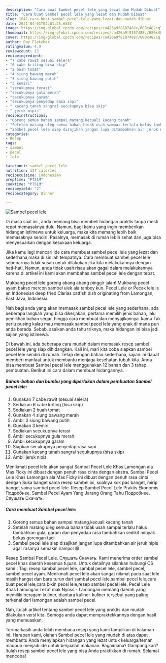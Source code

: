 ```yaml
---
description: "Cara buat Sambel pecel lele yang lezat dan Mudah Dibuat"
title: "Cara buat Sambel pecel lele yang lezat dan Mudah Dibuat"
slug: 1041-cara-buat-sambel-pecel-lele-yang-lezat-dan-mudah-dibuat
date: 2021-04-01T04:01:25.653Z
image: https://img-global.cpcdn.com/recipes/ca426a9f8187488c/680x482cq70/sambel-pecel-lele-foto-resep-utama.jpg
thumbnail: https://img-global.cpcdn.com/recipes/ca426a9f8187488c/680x482cq70/sambel-pecel-lele-foto-resep-utama.jpg
cover: https://img-global.cpcdn.com/recipes/ca426a9f8187488c/680x482cq70/sambel-pecel-lele-foto-resep-utama.jpg
author: Roy Fletcher
ratingvalue: 4.9
reviewcount: 13
recipeingredient:
- "7 cabe rawit sesuai selera"
- "6 cabe kriting bisa skip"
- "2 buah tomat"
- "4 siung bawang merah"
- "3 siung bawang putih"
- "3 kemiri"
- "secukupnya terasi"
- "secukupnya gula merah"
- "secukupnya garam"
- "secukupnya penyedap rasa sapi"
- " kacang tanah sangrai secukupnya bisa skip"
- " jeruk nipis"
recipeinstructions:
- "Goreng semua bahan sampai matang,kecuali kacang tanah"
- "Setelah matang uleg semua bahan tidak usah sampai terlalu halus tambahkan gula, garam dan penyedap rasa tambahkan sedikit minyak bekas gorengan tadi"
- "Sambel pecel lele siap disajikan jangan lupa ditambahkan air jeruk nipis agar rasanya semakin nampol 😁"
categories:
- Resep
tags:
- sambel
- pecel
- lele

katakunci: sambel pecel lele 
nutrition: 127 calories
recipecuisine: Indonesian
preptime: "PT21M"
cooktime: "PT51M"
recipeyield: "2"
recipecategory: Dinner

---
```



![Sambel pecel lele](https://img-global.cpcdn.com/recipes/ca426a9f8187488c/680x482cq70/sambel-pecel-lele-foto-resep-utama.jpg)

Di masa  saat ini , anda memang bisa membeli hidangan praktis tanpa mesti repot memasaknya dulu. Namun, bagi kamu yang ingin memberikan hidangan istimewa untuk keluarga, maka kita memang lebih baik memasaknya sendiri. Pasalnya, memasak di rumah lebih sehat dan juga bisa menyesuaikan dengan kesukaan keluarga.

Jika kamu lagi mencari ide cara membuat sambel pecel lele yang lezat dan sederhana,maka di sinilah tempatnya. Cara membuat sambel pecel lele  sebenarnya tidak susah untuk dilakukan jika kita melakukannya dengan hati-hati. Namun, anda tidak usah risau akan gagal dalam melakukannya 
karena di artikel ini kami akan membahas sambel pecel lele dengan tepat.  

Mukbang pecel lele goreng abang abang pinggir jalan! Mukbang pecel ayam bakso mercon sambel ulek ala tanboy kun. Pecel Lele or Pecak lele is an Indonesian deep fried Clarias catfish dish originating from Lamongan, East Java, Indonesia.

Nah bagi anda yang akan memasak sambel pecel lele yang sederhana, ada beberapa langkah yang bisa dikerjakan, pertama memilih jenis bahan, lalu pemilihan bahan segar, hingga cara membuat dan menyajikannya. kamu Tak perlu pusing kalau mau memasak sambel pecel lele yang enak di mana pun anda berada. Sebab, asalkan anda  tahu triknya, maka hidangan ini bisa jadi sajian yang istimewa.

Di bawah ini, ada beberapa cara mudah dalam memasak resep sambel pecel lele yang siap dihidangkan. Kali ini, mari kita coba siapkan sambel pecel lele sendiri di rumah. Tetap dengan bahan sederhana, sajian ini dapat memberi manfaat untuk membantu menjaga kesehatan tubuh kita. Anda bisa membuat Sambel pecel lele menggunakan 12 bahan dan 3 tahap pembuatan. Berikut ini cara dalam membuat hidangannya.

<!--inarticleads1-->

##### Bahan-bahan dan bumbu yang diperlukan dalam pembuatan Sambel pecel lele:

1. Gunakan 7 cabe rawit (sesuai selera)
1. Sediakan 6 cabe kriting (bisa skip)
1. Sediakan 2 buah tomat
1. Gunakan 4 siung bawang merah
1. Ambil 3 siung bawang putih
1. Gunakan 3 kemiri
1. Sediakan secukupnya terasi
1. Ambil secukupnya gula merah
1. Ambil secukupnya garam
1. Siapkan secukupnya penyedap rasa sapi
1. Gunakan  kacang tanah sangrai secukupnya (bisa skip)
1. Ambil  jeruk nipis


Menikmati pecel lele akan sangat Sambal Pecel Lele Khas Lamongan ala Mas Ficky ini dibuat dengan penuh rasa cinta dengan ekstra. Sambal Pecel Lele Khas Lamongan ala Mas Ficky ini dibuat dengan penuh rasa cinta dengan Suka banget sama resep sambel ini, soalnya kok pas banget, mirip banget sama sambel pecel lele. Resep Sambel Pecel Lele Praktis Ekonomis Подробнее. Sambel Pecel Ayam Yang Jarang Orang Tahu Подробнее. Слушать Скачать. 

<!--inarticleads2-->

##### Cara membuat Sambel pecel lele:

1. Goreng semua bahan sampai matang,kecuali kacang tanah
1. Setelah matang uleg semua bahan tidak usah sampai terlalu halus tambahkan gula, garam dan penyedap rasa tambahkan sedikit minyak bekas gorengan tadi
1. Sambel pecel lele siap disajikan jangan lupa ditambahkan air jeruk nipis agar rasanya semakin nampol 😁


Resep Sambal Pecel Lele. Слушать Скачать. Kami menerima order sambel pecel khas daerah kesemua tujuan. Untuk detailnya silahkan hubungi CS kami : Tag: resep sambal pecel lele, sambal pecel lele, sambel pecel, sambel pecel ayam. Menikmati pecel lele akan sangat nikmat pada saat lele masih hangat dan baru turun dari sambal pecel lele,sambal pecel lele,cara buat pecel lele,cara bikin pecel lele,resep sambel pecel lele. Pecel Lele Khas Lamongan Lezat mak Nyoss - Lamongan memang daerah yang memiliki beragam kuliner, diantara kuliner-kuliner tersebut yang paling terkenal dari lamongan adalah sambel pecel. 

Nah, itulah artikel tentang  sambel pecel lele  yang praktis dan mudah dilakukan versi kita. Semoga anda dapat mempraktekkannya dengan hasil yang memuaskan. 

Terima kasih anda telah membaca resep yang kami tampilkan di halaman ini. Harapan kami, olahan  Sambel pecel lele yang mudah di atas dapat membantu Anda menyiapkan hidangan yang lezat untuk keluarga/teman maupun menjadi ide untuk berjualan makanan. Bagaimana? Gampang kan? Itulah resep sambel pecel lele yang bisa Anda praktikkan di rumah. Selamat mencoba!

